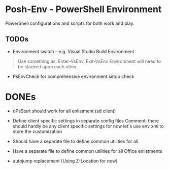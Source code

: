 # Posh-Env - PowerShell Environment

PowerShell configurations and scripts for both work and play.

## TODOs

- Environment switch - e.g. Visual Studio Build Environment
> Use something as: Enter-VsEnv, Exit-VsEnv
> Environment will need to be stacked upon each other

- PsEnvCheck for comprehensive environment setup check

# DONEs

- oPsStart should work for all enlistment (sd client)

- Define client specific settings in separate config files
Comment: there should hardly be any client specific settings
         for now let's use env xml to store the customization

- Should have a separate file to define common utilities for all
- Have a separate file to define common utilities for all Office enlistments

- autojump replacement (Using Z-Location for now)
